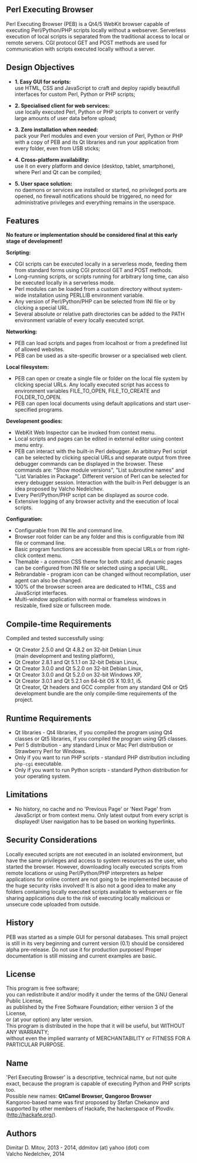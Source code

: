   
Perl Executing Browser  
----------------------------------------------------------------------------------------
  
Perl Executing Browser (PEB) is a Qt4/5 WebKit browser capable of executing Perl/Python/PHP scripts locally without a webserver. Serverless execution of local scripts is separated from the traditional access to local or remote servers. CGI protocol GET and POST methods are used for communication with scripts executed locally without a server.  
  
## Design Objectives
  
* **1. Easy GUI for scripts:**  
    use HTML, CSS and JavaScript to craft and deploy rapidly beautifull interfaces for custom Perl, Python or PHP scripts;  

* **2. Specialised client for web services:**  
    use locally executed Perl, Python or PHP scripts to convert or verify large amounts of user data before upload;  

* **3. Zero installation when needed:**  
    pack your Perl modules and even your version of Perl, Python or PHP with a copy of PEB and its Qt libraries and run your application from every folder, even from USB sticks;  

* **4. Cross-platform availability:**  
    use it on every platform and device (desktop, tablet, smartphone), where Perl and Qt can be compiled;  

* **5. User space solution:**  
    no daemons or services are installed or started, no privileged ports are opened, no firewall notifications should be triggered, no need for administrative privileges and everything remains in the userspace.  
  
## Features
  
**No feature or implementation should be considered final at this early stage of development!**
  
**Scripting:**  
* CGI scripts can be executed locally in a serverless mode, feeding them from standard forms using CGI protocol GET and POST methods.  
* Long-running scripts, or scripts running for arbitrary long time, can also be executed locally in a serverless mode.  
* Perl modules can be loaded from a custom directory without system-wide installation using PERLLIB environment variable.  
* Any version of Perl/Python/PHP can be selected from INI file or by clicking a special URL.  
* Several absolute or relative path directories can be added to the PATH environment variable of every locally executed script.  
  
**Networking:**  
* PEB can load scripts and pages from localhost or from a predefined list of allowed websites.  
* PEB can be used as a site-specific browser or a specialised web client.  
  
**Local filesystem:**  
* PEB can open or create a single file or folder on the local file system by clicking special URLs. Any locally executed script has access to environment variables FILE_TO_OPEN, FILE_TO_CREATE and FOLDER_TO_OPEN.  
* PEB can open local documents using default applications and start user-specified programs.  
  
**Development goodies:**  
* WebKit Web Inspector can be invoked from context menu.  
* Local scripts and pages can be edited in external editor using context menu entry.  
* PEB can interact with the built-in Perl debugger. An arbitrary Perl script can be selected by clicking special URLs and separate output from three debugger commands can be displayed in the browser. These commands are: "Show module versions", "List subroutine names" and "List Variables in Package". Different version of Perl can be selected for every debugger session. Interaction with the built-in Perl debugger is an idea proposed by Valcho Nedelchev.  
* Every Perl/Python/PHP script can be displayed as source code.  
* Extensive logging of any browser activity and the execution of local scripts.  
  
**Configuration:**  
* Configurable from INI file and command line.  
* Browser root folder can be any folder and this is configurable from INI file or command line.  
* Basic program functions are accessible from special URLs or from right-click context menu.  
* Themable - a common CSS theme for both static and dynamic pages can be configured from INI file or selected using a special URL.  
* Rebrandable - program icon can be changed without recompilation, user agent can also be changed.  
* 100% of the browser screen area are dedicated to HTML, CSS and JavaScript interfaces.  
* Multi-window application with normal or frameless windows in resizable, fixed size or fullscreen mode.  
  
## Compile-time Requirements
  
Compiled and tested successfully using:  
* Qt Creator 2.5.0 and Qt 4.8.2 on 32-bit Debian Linux  
(main development and testing platform),  
* Qt Creator 2.8.1 and Qt 5.1.1 on 32-bit Debian Linux,  
* Qt Creator 3.0.0 and Qt 5.2.0 on 32-bit Debian Linux,  
* Qt Creator 3.0.0 and Qt 5.2.0 on 32-bit Windows XP,  
* Qt Creator 3.0.1 and Qt 5.2.1 on 64-bit OS X 10.9.1, i5.  
Qt Creator, Qt headers and GCC compiler from any standard Qt4 or Qt5 development bundle are the only compile-time requirements of the project.  
  
## Runtime Requirements
  
* Qt libraries - Qt4 libraries, if you compiled the program using Qt4 classes or Qt5 libraries, if you compiled the program using Qt5 classes.  
* Perl 5 distribution - any standard Linux or Mac Perl distribution or Strawberry Perl for Windows.  
* Only if you want to run PHP scripts - standard PHP distribution including ```php-cgi``` executable.  
* Only if you want to run Python scripts - standard Python distribution for your operating system.  
  
## Limitations
  
* No history, no cache and no 'Previous Page' or 'Next Page' from JavaScript or from context menu. Only latest output from every script is displayed! User navigation has to be based on working hyperlinks.  
  
## Security Considerations
  
Locally executed scripts are not executed in an isolated environment, but have the same privileges and access to system resources as the user, who started the browser. However, downloading locally executed scripts from remote locations or using Perl/Python/PHP interpreters as helper applications for online content are not going to be implemented because of the huge security risks involved! It is also not a good idea to make any folders containing locally executed scripts available to webservers or file sharing applications due to the risk of executing locally malicious or unsecure code uploaded from outside.  
  
## History
  
PEB was started as a simple GUI for personal databases. This small project is still in its very beginning and current version (0.1) should be considered alpha pre-release. Do not use it for production purposes! Proper documentation is still missing and current examples are basic.  
  
## License
  
This program is free software;  
you can redistribute it and/or modify it under the terms of the GNU General Public License,  
as published by the Free Software Foundation; either version 3 of the License,  
or (at your option) any later version.  
This program is distributed in the hope that it will be useful, but WITHOUT ANY WARRANTY;  
without even the implied warranty of MERCHANTABILITY or FITNESS FOR A PARTICULAR PURPOSE.  
  
## Name
  
'Perl Executing Browser' is a descriptive, technical name, but not quite exact, because the program is capable of executing Python and PHP scripts too.  
Possible new names: **QtCamel Browser, Qangoroo Browser**  
Kangoroo-based name was first proposed by Stefan Chekanov and supported by other members of Hackafe, the hackerspace of Plovdiv. (http://hackafe.org/).  
  
## Authors
  
Dimitar D. Mitov, 2013 - 2014, ddmitov (at) yahoo (dot) com  
Valcho Nedelchev, 2014  
  